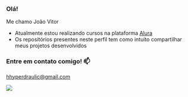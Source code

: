 ### Olá!

Me chamo João Vitor

- Atualmente estou realizando cursos na plataforma [Alura](https://www.alura.com.br/)
- Os repositórios presentes neste perfil tem como intuito compartilhar meus projetos desenvolvidos


### Entre em contato comigo! 📫

hhyperdraulic@gmail.com





![](https://media1.tenor.com/m/l-mAGjDCNpoAAAAC/spike-cowboybebop.gif)
